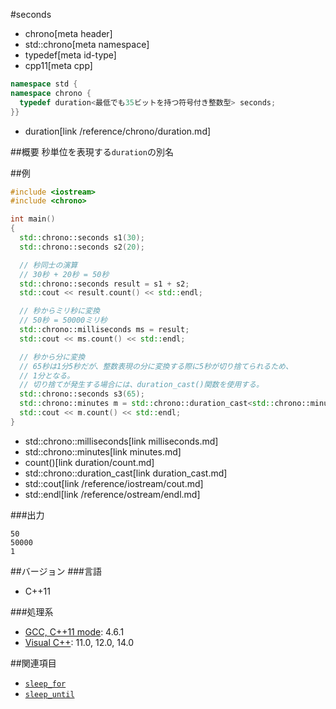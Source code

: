 #seconds
* chrono[meta header]
* std::chrono[meta namespace]
* typedef[meta id-type]
* cpp11[meta cpp]

```cpp
namespace std {
namespace chrono {
  typedef duration<最低でも35ビットを持つ符号付き整数型> seconds;
}}
```
* duration[link /reference/chrono/duration.md]

##概要
秒単位を表現する`duration`の別名


##例
```cpp
#include <iostream>
#include <chrono>

int main()
{
  std::chrono::seconds s1(30);
  std::chrono::seconds s2(20);

  // 秒同士の演算
  // 30秒 + 20秒 = 50秒
  std::chrono::seconds result = s1 + s2;
  std::cout << result.count() << std::endl;

  // 秒からミリ秒に変換
  // 50秒 = 50000ミリ秒
  std::chrono::milliseconds ms = result;
  std::cout << ms.count() << std::endl;

  // 秒から分に変換
  // 65秒は1分5秒だが、整数表現の分に変換する際に5秒が切り捨てられるため、
  // 1分となる。
  // 切り捨てが発生する場合には、duration_cast()関数を使用する。
  std::chrono::seconds s3(65);
  std::chrono::minutes m = std::chrono::duration_cast<std::chrono::minutes>(s3);
  std::cout << m.count() << std::endl;
}
```
* std::chrono::milliseconds[link milliseconds.md]
* std::chrono::minutes[link minutes.md]
* count()[link duration/count.md]
* std::chrono::duration_cast[link duration_cast.md]
* std::cout[link /reference/iostream/cout.md]
* std::endl[link /reference/ostream/endl.md]

###出力
```
50
50000
1
```

##バージョン
###言語
- C++11

###処理系
- [GCC, C++11 mode](/implementation.md#gcc): 4.6.1
- [Visual C++](/implementation.md#visual_cpp): 11.0, 12.0, 14.0


##関連項目
- [`sleep_for`](/reference/thread/this_thread/sleep_for.md)
- [`sleep_until`](/reference/thread/this_thread/sleep_until.md)

